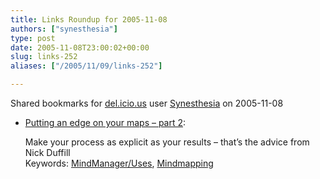 ```yaml
---
title: Links Roundup for 2005-11-08
authors: ["synesthesia"]
type: post
date: 2005-11-08T23:00:02+00:00
slug: links-252 
aliases: ["/2005/11/09/links-252"]

---
```

Shared bookmarks for [del.icio.us][1] user  [Synesthesia][2] on 2005-11-08

  * [Putting an edge on your maps &#8211; part 2][3]:
  
    Make your process as explicit as your results &#8211; that&#8217;s the advice from Nick Duffill   
    Keywords: [MindManager/Uses][4], [Mindmapping][5]

 [1]: https://del.icio.us/
 [2]: https://del.icio.us/synesthesia
 [3]: https://duffill.blogs.com/beyond_crayons/2005/10/putting_an_edge.html "https://duffill.blogs.com/beyond_crayons/2005/10/putting_an_edge.html"
 [4]: https://del.icio.us/synesthesia/MindManager/Uses
 [5]: https://del.icio.us/synesthesia/Mindmapping
